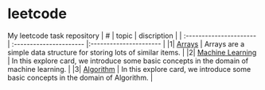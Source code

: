 # leetcode
My leetcode task repository
| # | topic  | discription | 
| :---------------------- | :----------------------  |:---------------------- |
|1| [Arrays](Arrays) | Arrays are a simple data structure for storing lots of similar items.  |
|2| [Machine Learning](Machine_Learning) |  In this explore card, we introduce some basic concepts in the domain of machine learning. |
|3| [Algorithm](Algorithm) | In this explore card, we introduce some basic concepts in the domain of Algorithm. |

